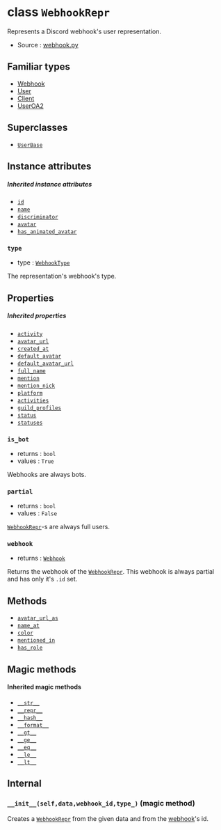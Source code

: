 # class `WebhookRepr`

Represents a Discord webhook's user representation.

- Source : [webhook.py](https://github.com/HuyaneMatsu/hata/blob/master/hata/webhook.py)

## Familiar types

- [Webhook](Webhook.md)
- [User](User.md)
- [Client](Client.md)
- [UserOA2](UserOA2.md)

## Superclasses

- [`UserBase`](UserBase.md)

## Instance attributes

##### Inherited instance attributes

- [`id`](UserBase.md#id)
- [`name`](UserBase.md#name)
- [`discriminator`](UserBase.md#discriminator)
- [`avatar`](UserBase.md#avatar)
- [`has_animated_avatar`](UserBase.md#has_animated_avatar)

### `type`

- type : [`WebhookType`](WebhookType.md)

The representation's webhook's type.

## Properties

##### Inherited properties

- [`activity`](UserBase.md#activity)
- [`avatar_url`](UserBase.md#avatar_url)
- [`created_at`](UserBase.md#created_at)
- [`default_avatar`](UserBase.md#default_avatar)
- [`default_avatar_url`](UserBase.md#default_avatar_url)
- [`full_name`](UserBase.md#full_name)
- [`mention`](UserBase.md#mention)
- [`mention_nick`](UserBase.md#mention_nick)
- [`platform`](UserBase.md#platform)
- [`activities`](UserBase.md#activities)
- [`guild_profiles`](UserBase.md#guild_profiles)
- [`status`](UserBase.md#status)
- [`statuses`](UserBase.md#statuses)

### `is_bot`

- returns : `bool`
- values : `True`

Webhooks are always bots.

### `partial`

- returns : `bool`
- values : `False`

[`WebhookRepr`](WebhookRepr.md)-s are always full users.

### `webhook`

- returns : [`Webhook`](Webhook.md)

Returns the webhook of the [`WebhookRepr`](WebhookRepr.md). This webhook is
always partial and has only it's `.id` set.

## Methods

- [`avatar_url_as`](UserBase.md#avatar_url_asselfextnonesizenone)
- [`name_at`](UserBase.md#name_atselfguild)
- [`color`](UserBase.md#colorselfguild)
- [`mentioned_in`](UserBase.md#mentioned_inselfmessage)
- [`has_role`](UserBase.md#has_roleselfrole)

## Magic methods

#### Inherited magic methods

- [`__str__`](UserBase.md#__str__self)
- [`__repr__`](UserBase.md#__repr__self)
- [`__hash__`](UserBase.md#__hash__self)
- [`__format__`](UserBase.md#__format__selfcode)
- [`__gt__`](UserBase.md#__gt__-__ge__-__eq__-__ne__-__le__-__lt__)
- [`__ge__`](UserBase.md#__gt__-__ge__-__eq__-__ne__-__le__-__lt__)
- [`__eq__`](UserBase.md#__gt__-__ge__-__eq__-__ne__-__le__-__lt__)
- [`__le__`](UserBase.md#__gt__-__ge__-__eq__-__ne__-__le__-__lt__)
- [`__lt__`](UserBase.md#__gt__-__ge__-__eq__-__ne__-__le__-__lt__)

## Internal

### `__init__(self,data,webhook_id,type_)` (magic method)

Creates a [`WebhookRepr`](WebhookRepr.md) from the given data and from the
[webhook](Webhook.md)'s id.
